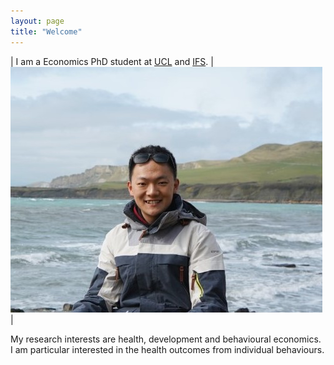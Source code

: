 ```yaml
---
layout: page
title: "Welcome"
---
```

| I am a Economics PhD student at [UCL](https://www.ucl.ac.uk/economics/ucl-department-economics) and [IFS](https://ifs.org.uk/).   | ![me](/MyPhoto.jpg) |


My research interests are health, development and behavioural economics. I am particular interested in the health outcomes from individual behaviours.

